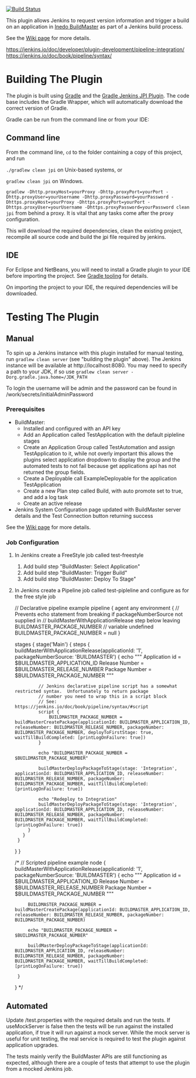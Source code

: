 [![Build Status](https://jenkins.ci.cloudbees.com/job/plugins/job/inedo-buildmaster-plugin/badge/icon)](https://jenkins.ci.cloudbees.com/job/plugins/job/inedo-buildmaster-plugin/)

This plugin allows Jenkins to request version information and trigger a build on an application in [Inedo BuildMaster](http://inedo.com/buildmaster) as part of a Jenkins build process.

See the [Wiki page](http://wiki.jenkins-ci.org/display/JENKINS/Inedo+BuildMaster+Plugin) for more details.

https://jenkins.io/doc/developer/plugin-development/pipeline-integration/
https://jenkins.io/doc/book/pipeline/syntax/


# Building The Plugin

The plugin is built using <a href="http://www.gradle.org/">Gradle</a> and the <a href="https://wiki.jenkins-ci.org/display/JENKINS/Gradle+JPI+Plugin">Gradle Jenkins JPI Plugin</a>.  The code base includes the Gradle Wrapper, which will automatically download the correct version of Gradle. 

Gradle can be run from the command line or from your IDE:

## Command line

From the command line, `cd` to the folder containing a copy of this project, and run 

  `./gradlew clean jpi` on Unix-based systems, or 
  
  `gradlew clean jpi` on Windows.
  
  `gradlew -Dhttp.proxyHost=yourProxy -Dhttp.proxyPort=yourPort -Dhttp.proxyUser=yourUsername -Dhttp.proxyPassword=yourPassword -Dhttps.proxyHost=yourProxy -Dhttps.proxyPort=yourPort -Dhttps.proxyUser=yourUsername -Dhttps.proxyPassword=yourPassword clean jpi` from behind a proxy. It is vital that any tasks come after the proxy configuration. 

This will download the required dependencies, clean the existing project, recompile all source code and build the jpi file required by jenkins.
 

## IDE

For Eclipse and NetBeans, you will need to install a Gradle plugin to your IDE before importing the project. See [Gradle tooling](https://www.gradle.org/tooling) for details.

On importing the project to your IDE, the required dependencies will be downloaded.


# Testing The Plugin

## Manual

To spin up a Jenkins instance with this plugin installed for manual testing, run `gradlew clean server` (see "building the plugin" above). The Jenkins instance will be available at http://localhost:8080. You may need to specify a path to your JDK, if so use `gradlew clean server -Dorg.gradle.java.home=/JDK_PATH`

To login the username will be admin and the password can be found in <project root>/work/secrets/initialAdminPassword

### Prerequisites
* BuildMaster:
    * Installed and configured with an API key
    * Add an Application called TestApplication with the default pipleline stages
    * Create an Application Group called TestAutomation and assign TestApplication to it, while not overly important this allows the plugins select application dropdown to display the group and the automated tests to not fail because get applications api has not returned the group fields.
    * Create a Deployable call ExampleDeployable for the application TestApplication
    * Create a new Plan step called Build, with auto promote set to true, and add a log task 
    * Create an active release
* Jenkins System Configuration page updated with BuildMaster server details and the Test Connection button returning success

See the [Wiki page](http://wiki.jenkins-ci.org/display/JENKINS/Inedo+BuildMaster+Plugin) for more details.

### Job Configuration

1. In Jenkins create a FreeStyle job called test-freestyle
    1.	Add build step "BuildMaster: Select Application"
    1.	Add build step "BuildMaster: Trigger Build"
    1.	Add build step "BuildMaster: Deploy To Stage"
1. In Jenkins create a Pipeline job called test-pipleline and configure as for the free style job

	// Declarative pipeline example
	pipeline {
	  agent any
	  environment {
		// Prevents echo statement from breaking if packageNumberSource not supplied in 
		// buildMasterWithApplicationRelease step below leaving BUILDMASTER_PACKAGE_NUMBER 
		// variable undefined
	    BUILDMASTER_PACKAGE_NUMBER = null
	  }
	  
	  stages {
	    stage('Main') {
	      steps {
	        buildMasterWithApplicationRelease(applicationId: '1', packageNumberSource: 'BUILDMASTER') {
	            echo """
	    			Application id = $BUILDMASTER_APPLICATION_ID
	    			Release Number = $BUILDMASTER_RELEASE_NUMBER
	    			Package Number = $BUILDMASTER_PACKAGE_NUMBER
	            """
	
	            // Jenkins declarative pipeline script has a somewhat restricted syntax.  Unfortunately to return package 
	            // number you need to wrap this in a script block
	            // See: https://jenkins.io/doc/book/pipeline/syntax/#script
	            script {
	                BUILDMASTER_PACKAGE_NUMBER = buildMasterCreatePackage(applicationId: BUILDMASTER_APPLICATION_ID, releaseNumber: BUILDMASTER_RELEASE_NUMBER, packageNumber: BUILDMASTER_PACKAGE_NUMBER, deployToFirstStage: true, waitTillBuildCompleted: [printLogOnFailure: true])
	            }
	            
	            echo "BUILDMASTER_PACKAGE_NUMBER = $BUILDMASTER_PACKAGE_NUMBER"
	
	            buildMasterDeployPackageToStage(stage: 'Integration', applicationId: BUILDMASTER_APPLICATION_ID, releaseNumber: BUILDMASTER_RELEASE_NUMBER, packageNumber: BUILDMASTER_PACKAGE_NUMBER, waitTillBuildCompleted: [printLogOnFailure: true])
	            
	            echo "Redeploy to Integration"
	            buildMasterDeployPackageToStage(stage: 'Integration', applicationId: BUILDMASTER_APPLICATION_ID, releaseNumber: BUILDMASTER_RELEASE_NUMBER, packageNumber: BUILDMASTER_PACKAGE_NUMBER, waitTillBuildCompleted: [printLogOnFailure: true])
	        }
	      }
	    }
	  }
	}
	
	/*
	// Scripted pipeline example
	node {
	    buildMasterWithApplicationRelease(applicationId: '1', packageNumberSource: 'BUILDMASTER') {
			echo """
			Application id = $BUILDMASTER_APPLICATION_ID
			Release Number = $BUILDMASTER_RELEASE_NUMBER
			Package Number = $BUILDMASTER_PACKAGE_NUMBER
			"""
			
			BUILDMASTER_PACKAGE_NUMBER = buildMasterCreatePackage(applicationId: BUILDMASTER_APPLICATION_ID, releaseNumber: BUILDMASTER_RELEASE_NUMBER, packageNumber: BUILDMASTER_PACKAGE_NUMBER)
			
			echo "BUILDMASTER_PACKAGE_NUMBER = $BUILDMASTER_PACKAGE_NUMBER"
			
			buildMasterDeployPackageToStage(applicationId: BUILDMASTER_APPLICATION_ID, releaseNumber: BUILDMASTER_RELEASE_NUMBER, packageNumber: BUILDMASTER_PACKAGE_NUMBER, waitTillBuildCompleted: [printLogOnFailure: true])
			
	    }
	}
	*/

## Automated

Update <project root>/test.properties with the required details and run the tests.  If useMockServer is false then the tests will be run against the installed application, if true it will run against a mock server.  While the mock server is useful for unit testing, the real service is required to test the plugin against application upgrades.

The tests mainly verify the BuildMaster APIs are still functioning as expected, although there are a couple of tests that attempt to use the plugin from a mocked Jenkins job.  
